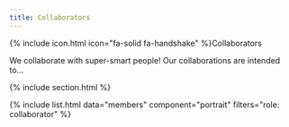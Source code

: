 ```yaml
---
title: Collaborators
---
```


{% include icon.html icon="fa-solid fa-handshake" %}Collaborators

We collaborate with super-smart people! Our collaborations are intended to...

{% include section.html %}

{% include list.html data="members" component="portrait" filters="role: collaborator" %} 
